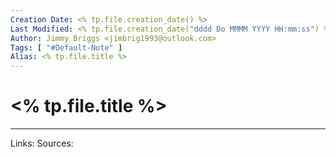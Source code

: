 ```yaml
---
Creation Date: <% tp.file.creation_date() %>
Last Modified: <% tp.file.creation_date("dddd Do MMMM YYYY HH:mm:ss") %>
Author: Jimmy Briggs <jimbrig1993@outlook.com>
Tags: [ "#Default-Note" ]
Alias: <% tp.file.title %>
---
```


# <% tp.file.title %>

***
Links:
Sources: